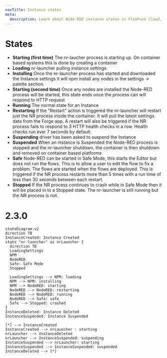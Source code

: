 ```yaml
---
navTitle: Instance states
meta:
  description: Learn about Node-RED instance states in FlowFuse Cloud, from starting and running to safe mode and suspension, with a concise state diagram.
---
```


# States
- **Starting (first time)** The nr-laucher process is starting up. On container based systems this is done by creating a container
- **Loading** nr-launcher pulling instance settings 
- **Installing** Once the nr-launcher process has started and downloaded the Instance settings it will npm install any nodes in the settings -> palette section. 
- **Starting (second time)** Once any nodes are installed the Node-RED process will be started, this state ends once the process can will respond to HTTP request
- **Running** The normal state for an Instance
- **Restarting** If the "Restart" action is triggered the nr-launcher will restart just the NR process inside the container. It will pull the latest settings data from the Forge app. A restart will also be triggered if the NR process fails to respond to 3 HTTP health checks in a row. Health checks run ever 7 seconds by default.
- **Suspending** driver has been asked to suspend the Instance
- **Suspended** When an instance is Suspended the Node-RED process is stopped and the nr-launcher shutdown, the container is then shutdown and removed on container based platforms
- **Safe** Node-RED can be started in Safe Mode, this starts the Editor but does not run the flows. This is to allow a user to edit the flow to fix a problem. The flows are started when the flows are deployed. This is triggered if the NR process restarts more than 5 times with a run time of less than 30 seconds between each restart.
- **Stopped** If the NR process continues to crash while in Safe Mode then it will be placed in to a Stopped state. The nr-launcher is still running but the NR process is not.

# 2.3.0
```mermaid
stateDiagram-v2
direction TB
InstanceCreated: Instance Created
state "nr-launcher" as nrLauncher {
  direction TB
  LoadingSettings
  NPM
  NodeRED
  Safe: Safe Mode
  Stopped

  LoadingSettings --> NPM: loading
  NPM --> NPM: installing
  NPM --> NodeRED: starting
  NodeRED --> NodeRED: restarting
  NodeRED --> NodeRED: running
  NodeRED --> Safe: safe
  Safe --> Stopped: crashed
}
InstanceDeleted: Instance Deleted
InstanceSuspended: Instance Suspended

[*] --> InstanceCreated
InstanceCreated --> nrLauncher : starting
nrLauncher --> InstanceDeleted
nrLauncher --> InstanceSuspended: suspending
InstanceSuspended --> nrLauncher: starting
InstanceSuspended --> InstanceSuspended: suspended
InstanceDeleted --> [*]
```

